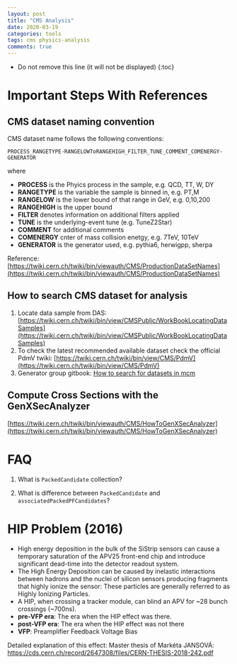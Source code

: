 ```yaml
---
layout: post
title: "CMS Analysis"
date: 2020-03-19
categories: tools
tags: cms physics-analysis
comments: true
---
```


- Do not remove this line (it will not be displayed)
  {:toc}

# Important Steps With References

## CMS dataset naming convention

CMS dataset name follows the following conventions:

```
PROCESS_RANGETYPE-RANGELOWToRANGEHIGH_FILTER_TUNE_COMMENT_COMENERGY-GENERATOR
```

where

- **PROCESS** is the Phyics process in the sample, e.g. QCD, TT, W, DY
- **RANGETYPE** is the variable the sample is binned in, e.g. PT,M
- **RANGELOW** is the lower bound of that range in GeV, e.g. 0,10,200
- **RANGEHIGH** is the upper bound
- **FILTER** denotes information on additional filters applied
- **TUNE** is the underlying-event tune (e.g. TuneZ2Star)
- **COMMENT** for additional comments
- **COMENERGY** cnter of mass collision enetgy, e.g. 7TeV, 10TeV
- **GENERATOR** is the generator used, e.g. pythia6, herwigpp, sherpa

Reference: [https://twiki.cern.ch/twiki/bin/viewauth/CMS/ProductionDataSetNames](https://twiki.cern.ch/twiki/bin/viewauth/CMS/ProductionDataSetNames)

## How to search CMS dataset for analysis

1. Locate data sample from DAS: [https://twiki.cern.ch/twiki/bin/view/CMSPublic/WorkBookLocatingDataSamples](https://twiki.cern.ch/twiki/bin/view/CMSPublic/WorkBookLocatingDataSamples)
2. To check the latest recommended available dataset check the official PdmV twiki: [https://twiki.cern.ch/twiki/bin/view/CMS/PdmV](https://twiki.cern.ch/twiki/bin/view/CMS/PdmV)
3. Generator group gitbook: [How to search for datasets in mcm](https://monte-carlo-production-tools.gitbook.io/project/analyzers-corner/how-to-search-for-datasets-in-mcm)

## Compute Cross Sections with the GenXSecAnalyzer

[https://twiki.cern.ch/twiki/bin/viewauth/CMS/HowToGenXSecAnalyzer](https://twiki.cern.ch/twiki/bin/viewauth/CMS/HowToGenXSecAnalyzer)

# FAQ

1. What is `PackedCandidate` collection?

   <span style="color:blue">

   </span>

1. What is difference between `PackedCandidate` and `associatedPackedPFCandidates`?

   <span style="color:blue">
   </span>

# HIP Problem (2016)

- High energy deposition in the bulk of the SiStrip sensors can cause a temporary saturation of the APV25 front-end chip and introduce significant dead-time into the detector readout system.
- The High Energy Deposition can be caused by inelastic interactions between hadrons and the nuclei of silicon sensors producing fragments that highly ionize the sensor: These particles are generally referred to as Highly Ionizing Particles.
- A HIP, when crossing a tracker module, can blind an APV for ~28 bunch crossings (~700ns).
- **pre-VFP era**: The era when the HIP effect was there.
- **post-VFP era**: The era when the HIP effect was not there
- **VFP**: Preamplifier Feedback Voltage Bias

Detailed explanation of this effect: Master thesis of Markéta JANSOVÁ: https://cds.cern.ch/record/2647308/files/CERN-THESIS-2018-242.pdf
